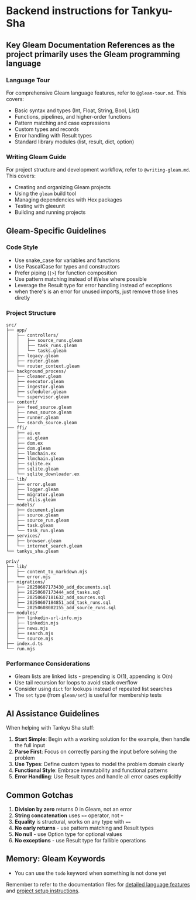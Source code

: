 # Backend instructions for Tankyu-Sha

## Key Gleam Documentation References as the project primarily uses the Gleam programming language

### Language Tour

For comprehensive Gleam language features, refer to `@gleam-tour.md`. This
covers:

- Basic syntax and types (Int, Float, String, Bool, List)
- Functions, pipelines, and higher-order functions
- Pattern matching and case expressions
- Custom types and records
- Error handling with Result types
- Standard library modules (list, result, dict, option)

### Writing Gleam Guide

For project structure and development workflow, refer to `@writing-gleam.md`.
This covers:

- Creating and organizing Gleam projects
- Using the `gleam` build tool
- Managing dependencies with Hex packages
- Testing with gleeunit
- Building and running projects

## Gleam-Specific Guidelines

### Code Style

- Use snake_case for variables and functions
- Use PascalCase for types and constructors
- Prefer piping (`|>`) for function composition
- Use pattern matching instead of if/else where possible
- Leverage the Result type for error handling instead of exceptions
- when there's is an error for unused imports, just remove those lines diretly

### Project Structure

```
src/
├── app/
│   ├── controllers/
│   │   ├── source_runs.gleam
│   │   ├── task_runs.gleam
│   │   └── tasks.gleam
│   ├── legacy.gleam
│   ├── router.gleam
│   └── router_context.gleam
├── background_process/
│   ├── cleaner.gleam
│   ├── executor.gleam
│   ├── ingestor.gleam
│   ├── scheduler.gleam
│   └── supervisor.gleam
├── content/
│   ├── feed_source.gleam
│   ├── news_source.gleam
│   ├── runner.gleam
│   └── search_source.gleam
├── ffi/
│   ├── ai.ex
│   ├── ai.gleam
│   ├── dom.ex
│   ├── dom.gleam
│   ├── llmchain.ex
│   ├── llmchain.gleam
│   ├── sqlite.ex
│   ├── sqlite.gleam
│   └── sqlite_downloader.ex
├── lib/
│   ├── error.gleam
│   ├── logger.gleam
│   ├── migrator.gleam
│   └── utils.gleam
├── models/
│   ├── document.gleam
│   ├── source.gleam
│   ├── source_run.gleam
│   ├── task.gleam
│   └── task_run.gleam
├── services/
│   ├── browser.gleam
│   └── internet_search.gleam
└── tankyu_sha.gleam

priv/
├── lib/
│   ├── content_to_markdown.mjs
│   └── error.mjs
├── migrations/
│   ├── 20250607173430_add_documents.sql
│   ├── 20250607173444_add_tasks.sql
│   ├── 20250607181632_add_sources.sql
│   ├── 20250607184851_add_task_runs.sql
│   └── 20250608082155_add_source_runs.sql
├── modules/
│   ├── linkedin-url-info.mjs
│   ├── linkedin.mjs
│   ├── news.mjs
│   ├── search.mjs
│   └── source.mjs
├── index.d.ts
└── run.mjs
```

### Performance Considerations

- Gleam lists are linked lists - prepending is O(1), appending is O(n)
- Use tail recursion for loops to avoid stack overflow
- Consider using `dict` for lookups instead of repeated list searches
- The `set` type (from `gleam/set`) is useful for membership tests

## AI Assistance Guidelines

When helping with Tankyu Sha stuff:

1. **Start Simple**: Begin with a working solution for the example, then handle
   the full input
2. **Parse First**: Focus on correctly parsing the input before solving the
   problem
3. **Use Types**: Define custom types to model the problem domain clearly
4. **Functional Style**: Embrace immutability and functional patterns
5. **Error Handling**: Use Result types and handle all error cases explicitly

## Common Gotchas

1. **Division by zero** returns 0 in Gleam, not an error
2. **String concatenation** uses `<>` operator, not `+`
3. **Equality** is structural, works on any type with `==`
4. **No early returns** - use pattern matching and Result types
5. **No null** - use Option type for optional values
6. **No exceptions** - use Result type for fallible operations

## Memory: Gleam Keywords

- You can use the `todo` keyword when something is not done yet

Remember to refer to the documentation files for
[detailed language features](/docs/gleam_tour.md) and
[project setup instructions](/docs/writing_gleam.md).
